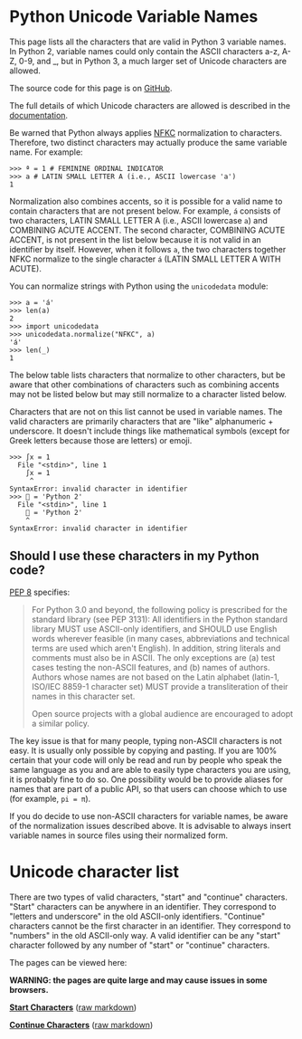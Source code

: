 <!-- WARNING: This file is generated automatically, do not edit it
directly. Rather, edit the file generate_names.py which generates this file.
-->

# Python Unicode Variable Names

This page lists all the characters that are valid in Python 3 variable names.
In Python 2, variable names could only contain the ASCII characters a-z, A-Z,
0-9, and _, but in Python 3, a much larger set of Unicode characters are
allowed.

The source code for this page is on
[GitHub](https://github.com/asmeurer/python-unicode-variable-names).

The full details of which Unicode characters are allowed is described in the
[documentation](https://docs.python.org/3/reference/lexical_analysis.html#identifiers).

Be warned that Python always applies
[NFKC](https://en.wikipedia.org/wiki/Unicode_equivalence#Normalization)
normalization to characters. Therefore, two distinct characters may actually
produce the same variable name. For example:

    >>> ª = 1 # FEMININE ORDINAL INDICATOR
    >>> a # LATIN SMALL LETTER A (i.e., ASCII lowercase 'a')
    1

Normalization also combines accents, so it is possible for a valid name to
contain characters that are not present below. For example, `á` consists of
two characters, LATIN SMALL LETTER A (i.e., ASCII lowercase `a`) and COMBINING
ACUTE ACCENT. The second character, COMBINING ACUTE ACCENT, is not present in
the list below because it is not valid in an identifier by itself. However,
when it follows `a`, the two characters together NFKC normalize to the single
character `á` (LATIN SMALL LETTER A WITH ACUTE).

You can normalize strings with Python using the `unicodedata` module:

    >>> a = 'á'
    >>> len(a)
    2
    >>> import unicodedata
    >>> unicodedata.normalize("NFKC", a)
    'á'
    >>> len(_)
    1

The below table lists characters that normalize to other characters, but be
aware that other combinations of characters such as combining accents may not
be listed below but may still normalize to a character listed below.

Characters that are not on this list cannot be used in variable names. The
valid characters are primarily characters that are "like" alphanumeric +
underscore. It doesn't include things like mathematical symbols (except for
Greek letters because those are letters) or emoji.

    >>> ∫x = 1
      File "<stdin>", line 1
        ∫x = 1
         ^
    SyntaxError: invalid character in identifier
    >>> 💩 = 'Python 2'
      File "<stdin>", line 1
        💩 = 'Python 2'
        ^
    SyntaxError: invalid character in identifier

## Should I use these characters in my Python code?

[PEP 8](https://www.python.org/dev/peps/pep-0008/#source-file-encoding)
specifies:

> For Python 3.0 and beyond, the following policy is prescribed for the standard library (see PEP 3131): All identifiers in the Python standard library MUST use ASCII-only identifiers, and SHOULD use English words wherever feasible (in many cases, abbreviations and technical terms are used which aren't English). In addition, string literals and comments must also be in ASCII. The only exceptions are (a) test cases testing the non-ASCII features, and (b) names of authors. Authors whose names are not based on the Latin alphabet (latin-1, ISO/IEC 8859-1 character set) MUST provide a transliteration of their names in this character set.
>
> Open source projects with a global audience are encouraged to adopt a similar policy.

The key issue is that for many people, typing non-ASCII characters is not
easy. It is usually only possible by copying and pasting. If you are 100%
certain that your code will only be read and run by people who speak the same
language as you and are able to easily type characters you are using, it is
probably fine to do so. One possibility would be to provide aliases for names
that are part of a public API, so that users can choose which to use (for
example, `pi = π`).

If you do decide to use non-ASCII characters for variable names, be aware of
the normalization issues described above. It is advisable to always insert
variable names in source files using their normalized form.

# Unicode character list

There are two types of valid characters, "start" and "continue" characters.
"Start" characters can be anywhere in an identifier. They correspond to
"letters and underscore" in the old ASCII-only identifiers. "Continue"
characters cannot be the first character in an identifier. They correspond to
"numbers" in the old ASCII-only way. A valid identifier can be any "start"
character followed by any number of "start" or "continue" characters.

The pages can be viewed here:

**WARNING: the pages are quite large and may cause issues in some browsers.**

[**Start Characters**](start-characters.html) (<a href="start-characters.md">raw markdown</a>)

[**Continue Characters**](continue-characters.html) (<a href="continue-characters.md">raw markdown</a>)

